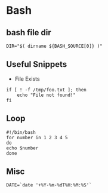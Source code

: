 # Bash
## bash file dir
```
DIR="$( dirname ${BASH_SOURCE[0]} )"
```

## Useful Snippets
* File Exists
```
if [ ! -f /tmp/foo.txt ]; then
    echo "File not found!"
fi
```

## Loop
```
#!/bin/bash
for number in 1 2 3 4 5
do
echo $number
done
```
## Misc
```
DATE=`date '+%Y-%m-%dT%H:%M:%S'`
```
